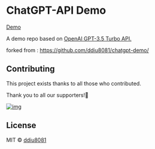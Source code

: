 # ChatGPT-API Demo

[Demo](https://mhacd-chat-gpt.netlify.app)

A demo repo based on [OpenAI GPT-3.5 Turbo API.](https://platform.openai.com/docs/guides/chat)

forked from   : https://github.com/ddiu8081/chatgpt-demo/

## Contributing

This project exists thanks to all those who contributed.

Thank you to all our supporters!🙏

[![img](https://contributors.nn.ci/api?repo=ddiu8081/chatgpt-demo)](https://github.com/ddiu8081/chatgpt-demo/graphs/contributors)

## License

MIT © [ddiu8081](https://github.com/ddiu8081/chatgpt-demo/blob/main/LICENSE)
